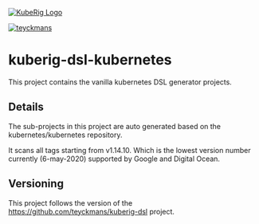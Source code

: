 [![KubeRig Logo](https://github.com/teyckmans/kuberig/blob/master/docs/images/website_logo_transparent_background.png)](https://github.com/teyckmans/kuberig)

[![teyckmans](https://circleci.com/gh/teyckmans/kuberig-dsl-kubernetes.svg?style=svg)](https://app.circleci.com/pipelines/github/teyckmans/kuberig-dsl-kubernetes)

# kuberig-dsl-kubernetes

This project contains the vanilla kubernetes DSL generator projects.

## Details

The sub-projects in this project are auto generated based on the kubernetes/kubernetes repository.

It scans all tags starting from v1.14.10. Which is the lowest version number currently (6-may-2020) supported by Google and Digital Ocean.

## Versioning

This project follows the version of the https://github.com/teyckmans/kuberig-dsl project.